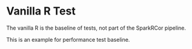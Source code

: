 # Vanilla R Test
The vanilla R is the baseline of tests, not part of the SparkRCor pipeline.

This is an example for performance test baseline.

